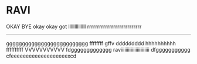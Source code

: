 RAVI
====
OKAY BYE
okay 
okay 
got 
llllllllllllll rrrrrrrrrrrrrrrrrrrrrrrrrrr
*********************************************************
gggggggggggggggggggggggggg
ffffffff
gffv
ddddddddd
hhhhhhhhhh
ffffffffff
VVVVVVVVVVV
fdggggggggggggg
raviiiiiiiiiiiiiiiiiiiiiii
dfggggggggggg
cfeeeeeeeeeeeeeeeeeeexcd
